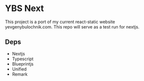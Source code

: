 # YBS Next

This project is a port of my current react-static website yevgenybulochnik.com. This repo will serve as a test run for nextjs.

## Deps
- Nextjs
- Typescript
- Blueprintjs
- Unified
- Remark

